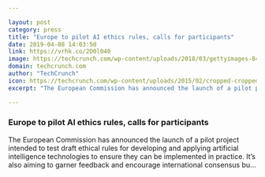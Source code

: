 ```yaml
---

layout: post
category: press
title: "Europe to pilot AI ethics rules, calls for participants"
date: 2019-04-08 14:03:50
link: https://vrhk.co/2D0l040
image: https://techcrunch.com/wp-content/uploads/2018/03/gettyimages-844535816.jpg?w=564
domain: techcrunch.com
author: "TechCrunch"
icon: https://techcrunch.com/wp-content/uploads/2015/02/cropped-cropped-favicon-gradient.png?w=180
excerpt: "The European Commission has announced the launch of a pilot project intended to test draft ethical rules for developing and applying artificial intelligence technologies to ensure they can be implemented in practice. It’s also aiming to garner feedback and encourage international consensus bu…"

---
```


### Europe to pilot AI ethics rules, calls for participants

The European Commission has announced the launch of a pilot project intended to test draft ethical rules for developing and applying artificial intelligence technologies to ensure they can be implemented in practice. It’s also aiming to garner feedback and encourage international consensus bu…